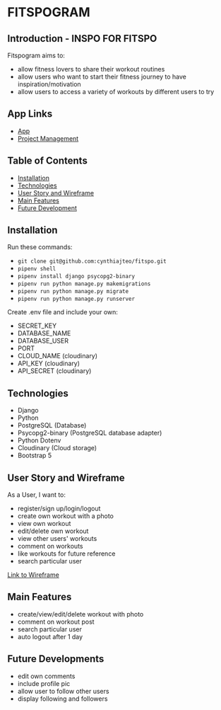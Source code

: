 # FITSPOGRAM

## Introduction - INSPO FOR FITSPO

Fitspogram aims to:

-   allow fitness lovers to share their workout routines
-   allow users who want to start their fitness journey to have inspiration/motivation
-   allow users to access a variety of workouts by different users to try

## App Links

-   [App]()
-   [Project Management](https://github.com/cynthiajteo/fitspo/projects/1)

## Table of Contents

-   [Installation](#Installation)
-   [Technologies](#Technologies)
-   [User Story and Wireframe](#User-Story-and-Wireframe)
-   [Main Features](#Main-Features)
-   [Future Development](#Future-Development)

## Installation

Run these commands:

-   `git clone git@github.com:cynthiajteo/fitspo.git`
-   `pipenv shell`
-   `pipenv install django psycopg2-binary`
-   `pipenv run python manage.py makemigrations`
-   `pipenv run python manage.py migrate`
-   `pipenv run python manage.py runserver`

Create .env file and include your own:

-   SECRET_KEY
-   DATABASE_NAME
-   DATABASE_USER
-   PORT
-   CLOUD_NAME (cloudinary)
-   API_KEY (cloudinary)
-   API_SECRET (cloudinary)

## Technologies

-   Django
-   Python
-   PostgreSQL (Database)
-   Psycopg2-binary (PostgreSQL database adapter)
-   Python Dotenv
-   Cloudinary (Cloud storage)
-   Bootstrap 5

## User Story and Wireframe

As a User, I want to:

-   register/sign up/login/logout
-   create own workout with a photo
-   view own workout
-   edit/delete own workout
-   view other users' workouts
-   comment on workouts
-   like workouts for future reference
-   search particular user

[Link to Wireframe](https://docs.google.com/presentation/d/184MyZmmj8U7LkJyCWNvx2io9vcyR166VJw5bc8eDKjA/edit#slide=id.gdec580192f_0_23)

## Main Features

-   create/view/edit/delete workout with photo
-   comment on workout post
-   search particular user
-   auto logout after 1 day

## Future Developments

-   edit own comments
-   include profile pic
-   allow user to follow other users
-   display following and followers
